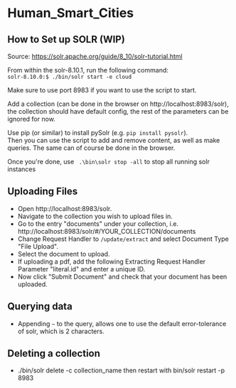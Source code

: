 # Human_Smart_Cities


## How to Set up SOLR (WIP)
Source: https://solr.apache.org/guide/8_10/solr-tutorial.html

From within the solr-8.10.1, run the following command:  
`solr-8.10.0:$ ./bin/solr start -e cloud`

Make sure to use port 8983 if you want to use the script to start.

Add a collection (can be done in the browser on http://localhost:8983/solr), the collection should have default config, the rest of the parameters can be ignored for now.

Use pip (or similar) to install pySolr (e.g. `pip install pysolr`).  
Then you can use the script to add and remove content, as well as make queries. The same can of course be done in the browser.

Once you're done, use ` .\bin\solr stop -all` to stop all running solr instances

## Uploading Files
- Open http://localhost:8983/solr.
- Navigate to the collection you wish to upload files in.
- Go to the entry "documents" under your collection, i.e. http://localhost:8983/solr/#/YOUR_COLLECTION/documents
- Change Request Handler to `/update/extract` and select Document Type "File Upload".
- Select the document to upload.
- If uploading a pdf, add the following Extracting Request Handler Parameter "literal.id" and enter a unique ID.
- Now click "Submit Document" and check that your document has been uploaded. 

## Querying data
- Appending `~` to the query, allows one to use the default error-tolerance of solr, which is 2 characters.

## Deleting a collection
- ./bin/solr delete -c collection_name then restart with bin/solr restart -p 8983
